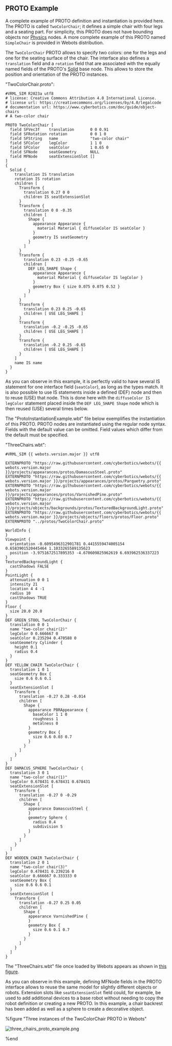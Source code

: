 ## PROTO Example

A complete example of PROTO definition and instantiation is provided here.
The PROTO is called `TwoColorChair`; it defines a simple chair with four legs and a seating part.
For simplicity, this PROTO does not have bounding objects nor [Physics](physics.md) nodes.
A more complete example of this PROTO named `SimpleChair` is provided in Webots distribution.

The `TwoColorChair` PROTO allows to specify two colors: one for the legs and one for the seating surface of the chair.
The interface also defines a `translation` field and a `rotation` field that are associated with the equally named fields of the PROTO's [Solid](solid.md) base node.
This allows to store the position and orientation of the PROTO instances.

"TwoColorChair.proto":

```
#VRML_SIM R2023a utf8
# license: Creative Commons Attribution 4.0 International License.
# license url: https://creativecommons.org/licenses/by/4.0/legalcode
# documentation url: https://www.cyberbotics.com/doc/guide/object-chairs
# A two-color chair

PROTO TwoColorChair [
  field SFVec3f    translation       0 0 0.91
  field SFRotation rotation          0 0 1 0
  field SFString   name              "two-color chair"
  field SFColor    legColor          1 1 0
  field SFColor    seatColor         1 0.65 0
  field SFNode     seatGeometry      NULL
  field MFNode     seatExtensionSlot []
]
{
  Solid {
    translation IS translation
    rotation IS rotation
    children [
      Transform {
        translation 0.27 0 0
        children IS seatExtensionSlot
      }
      Transform {
        translation 0 0 -0.35
        children [
          Shape {
            appearance Appearance {
              material Material { diffuseColor IS seatColor }
            }
            geometry IS seatGeometry
          }
        ]
      }
      Transform {
        translation 0.23 -0.25 -0.65
        children [
          DEF LEG_SHAPE Shape {
            appearance Appearance {
              material Material { diffuseColor IS legColor }
            }
            geometry Box { size 0.075 0.075 0.52 }
          }
        ]
      }
      Transform {
        translation 0.23 0.25 -0.65
        children [ USE LEG_SHAPE ]
      }
      Transform {
        translation -0.2 -0.25 -0.65
        children [ USE LEG_SHAPE ]
      }
      Transform {
        translation -0.2 0.25 -0.65
        children [ USE LEG_SHAPE ]
      }
    ]
    name IS name
  }
}

```

As you can observe in this example, it is perfectly valid to have several IS statement for one interface field (`seatColor`), as long as the types match.
It is also possible to use IS statements inside a defined (DEF) node and then to reuse (USE) that node.
This is done here with the `diffuseColor IS legColor` statement placed inside the `DEF LEG_SHAPE Shape` node which is then reused (USE) several times below.

The "ProtoInstantiationExample.wbt" file below exemplifies the instantiation of this PROTO.
PROTO nodes are instantiated using the regular node syntax.
Fields with the default value can be omitted.
Field values which differ from the default must be specified.

"ThreeChairs.wbt":

```
#VRML_SIM {{ webots.version.major }} utf8

EXTERNPROTO "https://raw.githubusercontent.com/cyberbotics/webots/{{ webots.version.major }}/projects/appearances/protos/DamascusSteel.proto"
EXTERNPROTO "https://raw.githubusercontent.com/cyberbotics/webots/{{ webots.version.major }}/projects/appearances/protos/Parquetry.proto"
EXTERNPROTO "https://raw.githubusercontent.com/cyberbotics/webots/{{ webots.version.major }}/projects/appearances/protos/VarnishedPine.proto"
EXTERNPROTO "https://raw.githubusercontent.com/cyberbotics/webots/{{ webots.version.major }}/projects/objects/backgrounds/protos/TexturedBackgroundLight.proto"
EXTERNPROTO "https://raw.githubusercontent.com/cyberbotics/webots/{{ webots.version.major }}/projects/objects/floors/protos/Floor.proto"
EXTERNPROTO "../protos/TwoColorChair.proto"

WorldInfo {
}
Viewpoint {
  orientation -0.6095496312901781 0.4415559474005154 0.6583901520445464 1.1033265589135623
  position -3.9751672517895353 -4.670609825962619 6.693962536337223
}
TexturedBackgroundLight {
  castShadows FALSE
}
PointLight {
  attenuation 0 0 1
  intensity 21
  location 4 4 -1
  radius 10
  castShadows TRUE
}
Floor {
  size 20.0 20.0
}
DEF GREEN_STOOL TwoColorChair {
  translation 0 0 1
  name "two-color chair(2)"
  legColor 0 0.666667 0
  seatColor 0.235294 0.470588 0
  seatGeometry Cylinder {
    height 0.1
    radius 0.4
  }
}
DEF YELLOW_CHAIR TwoColorChair {
  translation 1 0 1
  seatGeometry Box {
    size 0.6 0.6 0.1
  }
  seatExtensionSlot [
    Transform {
      translation -0.27 0.28 -0.014
      children [
        Shape {
          appearance PBRAppearance {
            baseColor 1 1 0
            roughness 1
            metalness 0
          }
          geometry Box {
            size 0.6 0.03 0.7
          }
        }
      ]
    }
  ]
}
DEF DAMACUS_SPHERE TwoColorChair {
  translation 3 0 1
  name "two-color chair(1)"
  legColor 0.678431 0.678431 0.678431
  seatExtensionSlot [
    Transform {
      translation -0.27 0 -0.29
      children [
        Shape {
          appearance DamascusSteel {
          }
          geometry Sphere {
            radius 0.4
            subdivision 5
          }
        }
      ]
    }
  ]
}
DEF WOODEN_CHAIR TwoColorChair {
  translation 2 0 1
  name "two-color chair(3)"
  legColor 0.478431 0.239216 0
  seatColor 0.666667 0.333333 0
  seatGeometry Box {
    size 0.6 0.6 0.1
  }
  seatExtensionSlot [
    Transform {
      translation -0.27 0.25 0.05
      children [
        Shape {
          appearance VarnishedPine {
          }
          geometry Box {
            size 0.6 0.1 0.7
          }
        }
      ]
    }
  ]
}
```

The "ThreeChairs.wbt" file once loaded by Webots appears as shown in [this figure](#three-instances-of-the-twocolorchair-proto-in-webots).

As you can observe in this example, defining MFNode fields in the PROTO interface allows to reuse the same model for slightly different objects or robots.
Extension slots like `seatExtensionSlot` field could, for example, be used to add additional devices to a base robot without needing to copy the robot definition or creating a new PROTO.
In this example, a chair backrest has been added as well as a sphere to create a decorative object.


%figure "Three instances of the TwoColorChair PROTO in Webots"

![three_chairs_proto_example.png](images/three_chairs_proto_example.thumbnail.jpg)

%end
